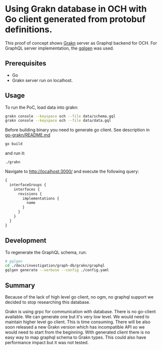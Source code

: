 # Using Grakn database in OCH with Go client generated from protobuf definitions.

This proof of concept shows [Grakn](https://grakn.ai/) server as Graphql backend for OCH.
For GraphQL server implementation, the [gqlgen](https://gqlgen.com/) was used.

## Prerequisites
- Go
- Grakn server run on localhost. 

## Usage

To run the PoC, load data into grakn:

```bash
grakn console --keyspace och --file data/schema.gql
grakn console --keyspace och --file data/data.gql
```

Before building binary you need to generate go client. See description in [go-grakn/README.md](./go-grakn/README.md)

```bash
go build
```

and run it:

```bash
./grakn
```

Navigate to [http://localhost:3000/](http://localhost:3000/) and execute the following query:
```graphql
{
  interfaceGroups {
    interfaces {
      revisions {
        implementations {
          name
        }
      }
    }
  }
}

```

## Development

To regenerate the GraphQL schema, run:

```bash
# gqlgen
cd ./docs/investigation/graph-db/grakn/graphql
gqlgen generate --verbose --config ./config.yaml
```

## Summary

Because of the lack of high level go client, no ogm, no graphql support we decided to stop researching this database.

Grakn is using grpc for communication with database. There is no go-client available. We can generate one but it's very low level.
We would need to maintain higher level go client. This is time consuming. There will be also soon released a new Grakn version which has incompatible API so we would need to start from the beginning.
With generated client there is no easy way to map graphql schema to Grakn types. This could also have performance impact but it was not tested.
